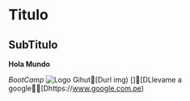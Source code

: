 # Titulo
## SubTitulo
**Hola Mundo**

_BootCamp_
![Logo Gihut]()[Durl img)
[][DLlevame a google[]()[Dhttps://www.google.com.pe)